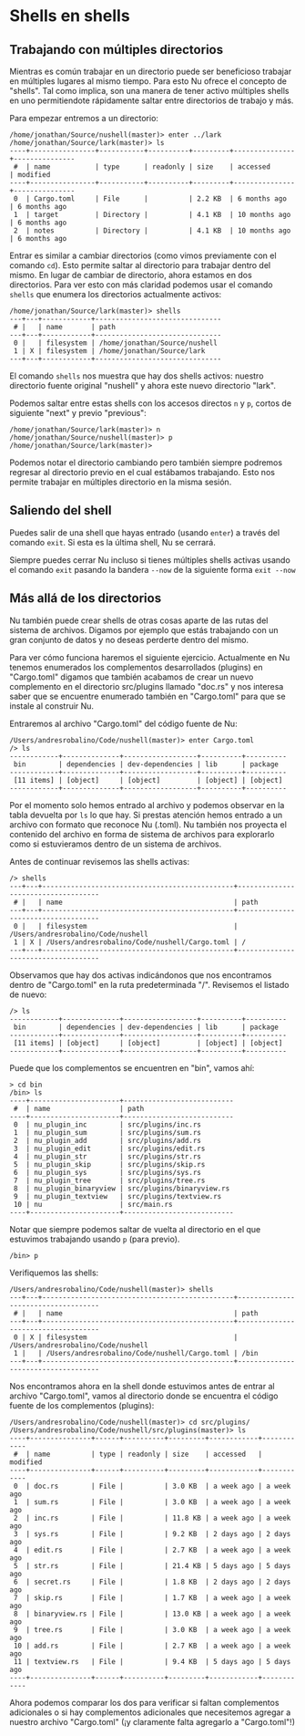 # Shells en shells

## Trabajando con múltiples directorios

Mientras es común trabajar en un directorio puede ser beneficioso trabajar en múltiples lugares al mismo tiempo. Para esto Nu ofrece el concepto de "shells". Tal como implica, son una manera de tener activo múltiples shells en uno permitiendote rápidamente saltar entre directorios de trabajo y más.

Para empezar entremos a un directorio: 

```
/home/jonathan/Source/nushell(master)> enter ../lark
/home/jonathan/Source/lark(master)> ls
----+----------------+-----------+----------+---------+---------------+---------------
 #  | name           | type      | readonly | size    | accessed      | modified 
----+----------------+-----------+----------+---------+---------------+---------------
 0  | Cargo.toml     | File      |          | 2.2 KB  | 6 months ago  | 6 months ago 
 1  | target         | Directory |          | 4.1 KB  | 10 months ago | 6 months ago 
 2  | notes          | Directory |          | 4.1 KB  | 10 months ago | 6 months ago
```

Entrar es similar a cambiar directorios (como vimos previamente con el comando `cd`). Esto permite saltar al directorio para trabajar dentro del mismo. En lugar de cambiar de directorio, ahora estamos en dos directorios. Para ver esto con más claridad podemos usar el comando `shells` que enumera los directorios actualmente activos:

```
/home/jonathan/Source/lark(master)> shells
---+---+------------+-------------------------------
 # |   | name       | path 
---+---+------------+-------------------------------
 0 |   | filesystem | /home/jonathan/Source/nushell 
 1 | X | filesystem | /home/jonathan/Source/lark 
---+---+------------+-------------------------------
```

El comando `shells` nos muestra que hay dos shells activos: nuestro directorio fuente original "nushell" y ahora este nuevo directorio "lark".

Podemos saltar entre estas shells con los accesos directos `n` y `p`, cortos de siguiente "next" y previo "previous":

```
/home/jonathan/Source/lark(master)> n
/home/jonathan/Source/nushell(master)> p
/home/jonathan/Source/lark(master)>
```

Podemos notar el directorio cambiando pero también siempre podremos regresar al directorio previo en el cual estábamos trabajando. Esto nos permite trabajar en múltiples directorio en la misma sesión.

## Saliendo del shell

Puedes salir de una shell que hayas entrado (usando `enter`) a través del comando `exit`. Si esta es la última shell, Nu se cerrará.

Siempre puedes cerrar Nu incluso si tienes múltiples shells activas usando el comando `exit` pasando la bandera `--now` de la siguiente forma `exit --now`

## Más allá de los directorios

Nu también puede crear shells de otras cosas aparte de las rutas del sistema de archivos. Digamos por ejemplo que estás trabajando con un gran conjunto de datos y no deseas perderte dentro del mismo.

Para ver cómo funciona haremos el siguiente ejercicio. Actualmente en Nu tenemos enumerados los complementos desarrollados (plugins) en "Cargo.toml" digamos que también acabamos de crear un nuevo complemento en el directorio src/plugins llamado "doc.rs" y nos interesa saber que se encuentre enumerado también en "Cargo.toml" para que se instale al construir Nu.

Entraremos al archivo "Cargo.toml" del código fuente de Nu:

```
/Users/andresrobalino/Code/nushell(master)> enter Cargo.toml
/> ls
------------+--------------+------------------+----------+----------
 bin        | dependencies | dev-dependencies | lib      | package 
------------+--------------+------------------+----------+----------
 [11 items] | [object]     | [object]         | [object] | [object] 
------------+--------------+------------------+----------+----------
```

Por el momento solo hemos entrado al archivo y podemos observar en la tabla devuelta por `ls` lo que hay. Si prestas atención hemos entrado a un archivo con formato que reconoce Nu (.toml). Nu también nos proyecta el contenido del archivo en forma de sistema de archivos para explorarlo como si estuvieramos dentro de un sistema de archivos.

Antes de continuar revisemos las shells activas:

```
/> shells
---+---+-----------------------------------------------+------------------------------------
 # |   | name                                          | path
---+---+-----------------------------------------------+------------------------------------
 0 |   | filesystem                                    | /Users/andresrobalino/Code/nushell
 1 | X | /Users/andresrobalino/Code/nushell/Cargo.toml | /
---+---+-----------------------------------------------+------------------------------------

```

Observamos que hay dos activas indicándonos que nos encontramos dentro de "Cargo.toml" en la ruta predeterminada "/". Revisemos el listado de nuevo:

```
/> ls
------------+--------------+------------------+----------+----------
 bin        | dependencies | dev-dependencies | lib      | package 
------------+--------------+------------------+----------+----------
 [11 items] | [object]     | [object]         | [object] | [object] 
------------+--------------+------------------+----------+----------
```

Puede que los complementos se encuentren en "bin", vamos ahí:

```
> cd bin
/bin> ls
----+----------------------+---------------------------
 #  | name                 | path 
----+----------------------+---------------------------
 0  | nu_plugin_inc        | src/plugins/inc.rs 
 1  | nu_plugin_sum        | src/plugins/sum.rs 
 2  | nu_plugin_add        | src/plugins/add.rs 
 3  | nu_plugin_edit       | src/plugins/edit.rs 
 4  | nu_plugin_str        | src/plugins/str.rs 
 5  | nu_plugin_skip       | src/plugins/skip.rs 
 6  | nu_plugin_sys        | src/plugins/sys.rs 
 7  | nu_plugin_tree       | src/plugins/tree.rs 
 8  | nu_plugin_binaryview | src/plugins/binaryview.rs 
 9  | nu_plugin_textview   | src/plugins/textview.rs 
 10 | nu                   | src/main.rs 
----+----------------------+---------------------------
```

Notar que siempre podemos saltar de vuelta al directorio en el que estuvimos trabajando usando `p` (para previo). 

```
/bin> p
```

Verifiquemos las shells:

```
/Users/andresrobalino/Code/nushell(master)> shells
---+---+-----------------------------------------------+------------------------------------
 # |   | name                                          | path
---+---+-----------------------------------------------+------------------------------------
 0 | X | filesystem                                    | /Users/andresrobalino/Code/nushell
 1 |   | /Users/andresrobalino/Code/nushell/Cargo.toml | /bin
---+---+-----------------------------------------------+------------------------------------

```

Nos encontramos ahora en la shell donde estuvimos antes de entrar al archivo "Cargo.toml", vamos al directorio donde se encuentra el código fuente de los complementos (plugins):

```
/Users/andresrobalino/Code/nushell(master)> cd src/plugins/
/Users/andresrobalino/Code/nushell/src/plugins(master)> ls
----+---------------+------+----------+---------+------------+------------
 #  | name          | type | readonly | size    | accessed   | modified 
----+---------------+------+----------+---------+------------+------------
 0  | doc.rs        | File |          | 3.0 KB  | a week ago | a week ago
 1  | sum.rs        | File |          | 3.0 KB  | a week ago | a week ago 
 2  | inc.rs        | File |          | 11.8 KB | a week ago | a week ago 
 3  | sys.rs        | File |          | 9.2 KB  | 2 days ago | 2 days ago 
 4  | edit.rs       | File |          | 2.7 KB  | a week ago | a week ago 
 5  | str.rs        | File |          | 21.4 KB | 5 days ago | 5 days ago 
 6  | secret.rs     | File |          | 1.8 KB  | 2 days ago | 2 days ago 
 7  | skip.rs       | File |          | 1.7 KB  | a week ago | a week ago 
 8  | binaryview.rs | File |          | 13.0 KB | a week ago | a week ago 
 9  | tree.rs       | File |          | 3.0 KB  | a week ago | a week ago 
 10 | add.rs        | File |          | 2.7 KB  | a week ago | a week ago 
 11 | textview.rs   | File |          | 9.4 KB  | 5 days ago | 5 days ago 
----+---------------+------+----------+---------+------------+------------
```

Ahora podemos comparar los dos para verificar si faltan complementos adicionales o si hay complementos adicionales que necesitemos agregar a nuestro archivo "Cargo.toml" (¡y claramente falta agregarlo a "Cargo.toml"!)
